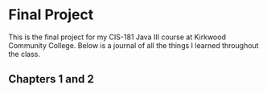 # Final Project

This is the final project for my CIS-181 Java III course at Kirkwood Community College. Below is a journal of all the things I learned throughout the class.

## Chapters 1 and 2

